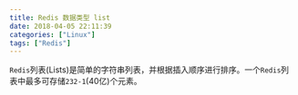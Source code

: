 ```yaml
---
title: Redis 数据类型 list
date: 2018-04-05 22:11:39
categories: ["Linux"]
tags: ["Redis"]
---
```


`Redis`列表(Lists)是简单的字符串列表，并根据插入顺序进行排序。一个`Redis`列表中最多可存储`232-1`(40亿)个元素。

<!-- more -->